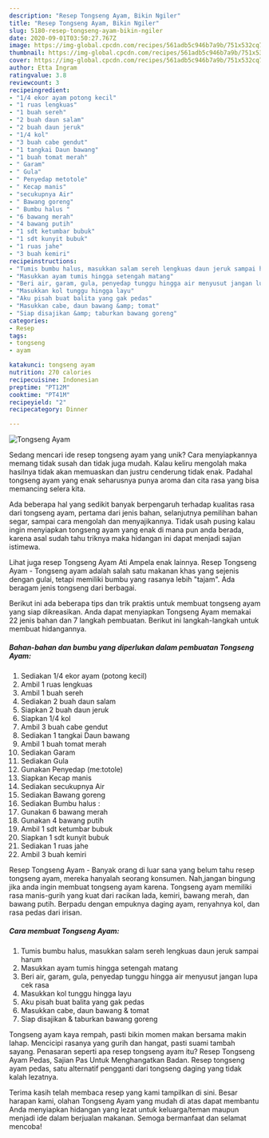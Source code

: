 ```yaml
---
description: "Resep Tongseng Ayam, Bikin Ngiler"
title: "Resep Tongseng Ayam, Bikin Ngiler"
slug: 5180-resep-tongseng-ayam-bikin-ngiler
date: 2020-09-01T03:50:27.767Z
image: https://img-global.cpcdn.com/recipes/561adb5c946b7a9b/751x532cq70/tongseng-ayam-foto-resep-utama.jpg
thumbnail: https://img-global.cpcdn.com/recipes/561adb5c946b7a9b/751x532cq70/tongseng-ayam-foto-resep-utama.jpg
cover: https://img-global.cpcdn.com/recipes/561adb5c946b7a9b/751x532cq70/tongseng-ayam-foto-resep-utama.jpg
author: Etta Ingram
ratingvalue: 3.8
reviewcount: 3
recipeingredient:
- "1/4 ekor ayam potong kecil"
- "1 ruas lengkuas"
- "1 buah sereh"
- "2 buah daun salam"
- "2 buah daun jeruk"
- "1/4 kol"
- "3 buah cabe gendut"
- "1 tangkai Daun bawang"
- "1 buah tomat merah"
- " Garam"
- " Gula"
- " Penyedap metotole"
- " Kecap manis"
- "secukupnya Air"
- " Bawang goreng"
- " Bumbu halus "
- "6 bawang merah"
- "4 bawang putih"
- "1 sdt ketumbar bubuk"
- "1 sdt kunyit bubuk"
- "1 ruas jahe"
- "3 buah kemiri"
recipeinstructions:
- "Tumis bumbu halus, masukkan salam sereh lengkuas daun jeruk sampai harum"
- "Masukkan ayam tumis hingga setengah matang"
- "Beri air, garam, gula, penyedap tunggu hingga air menyusut jangan lupa cek rasa"
- "Masukkan kol tunggu hingga layu"
- "Aku pisah buat balita yang gak pedas"
- "Masukkan cabe, daun bawang &amp; tomat"
- "Siap disajikan &amp; taburkan bawang goreng"
categories:
- Resep
tags:
- tongseng
- ayam

katakunci: tongseng ayam 
nutrition: 270 calories
recipecuisine: Indonesian
preptime: "PT12M"
cooktime: "PT41M"
recipeyield: "2"
recipecategory: Dinner

---
```



![Tongseng Ayam](https://img-global.cpcdn.com/recipes/561adb5c946b7a9b/751x532cq70/tongseng-ayam-foto-resep-utama.jpg)

Sedang mencari ide resep tongseng ayam yang unik? Cara menyiapkannya memang tidak susah dan tidak juga mudah. Kalau keliru mengolah maka hasilnya tidak akan memuaskan dan justru cenderung tidak enak. Padahal tongseng ayam yang enak seharusnya punya aroma dan cita rasa yang bisa memancing selera kita.

Ada beberapa hal yang sedikit banyak berpengaruh terhadap kualitas rasa dari tongseng ayam, pertama dari jenis bahan, selanjutnya pemilihan bahan segar, sampai cara mengolah dan menyajikannya. Tidak usah pusing kalau ingin menyiapkan tongseng ayam yang enak di mana pun anda berada, karena asal sudah tahu triknya maka hidangan ini dapat menjadi sajian istimewa.

Lihat juga resep Tongseng Ayam Ati Ampela enak lainnya. Resep Tongseng Ayam - Tongseng ayam adalah salah satu makanan khas yang sejenis dengan gulai, tetapi memiliki bumbu yang rasanya lebih &#34;tajam&#34;. Ada beragam jenis tongseng dari berbagai.


Berikut ini ada beberapa tips dan trik praktis untuk membuat tongseng ayam yang siap dikreasikan. Anda dapat menyiapkan Tongseng Ayam memakai 22 jenis bahan dan 7 langkah pembuatan. Berikut ini langkah-langkah untuk membuat hidangannya.

<!--inarticleads1-->

##### Bahan-bahan dan bumbu yang diperlukan dalam pembuatan Tongseng Ayam:

1. Sediakan 1/4 ekor ayam (potong kecil)
1. Ambil 1 ruas lengkuas
1. Ambil 1 buah sereh
1. Sediakan 2 buah daun salam
1. Siapkan 2 buah daun jeruk
1. Siapkan 1/4 kol
1. Ambil 3 buah cabe gendut
1. Sediakan 1 tangkai Daun bawang
1. Ambil 1 buah tomat merah
1. Sediakan  Garam
1. Sediakan  Gula
1. Gunakan  Penyedap (me:totole)
1. Siapkan  Kecap manis
1. Sediakan secukupnya Air
1. Sediakan  Bawang goreng
1. Sediakan  Bumbu halus :
1. Gunakan 6 bawang merah
1. Gunakan 4 bawang putih
1. Ambil 1 sdt ketumbar bubuk
1. Siapkan 1 sdt kunyit bubuk
1. Sediakan 1 ruas jahe
1. Ambil 3 buah kemiri


Resep Tongseng Ayam - Banyak orang di luar sana yang belum tahu resep tongseng ayam, mereka hanyalah seorang konsumen. Nah,jangan bingung jika anda ingin membuat tongseng ayam karena. Tongseng ayam memiliki rasa manis-gurih yang kuat dari racikan lada, kemiri, bawang merah, dan bawang putih. Berpadu dengan empuknya daging ayam, renyahnya kol, dan rasa pedas dari irisan. 

<!--inarticleads2-->

##### Cara membuat Tongseng Ayam:

1. Tumis bumbu halus, masukkan salam sereh lengkuas daun jeruk sampai harum
1. Masukkan ayam tumis hingga setengah matang
1. Beri air, garam, gula, penyedap tunggu hingga air menyusut jangan lupa cek rasa
1. Masukkan kol tunggu hingga layu
1. Aku pisah buat balita yang gak pedas
1. Masukkan cabe, daun bawang &amp; tomat
1. Siap disajikan &amp; taburkan bawang goreng


Tongseng ayam kaya rempah, pasti bikin momen makan bersama makin lahap. Mencicipi rasanya yang gurih dan hangat, pasti suami tambah sayang. Penasaran seperti apa resep tongseng ayam itu? Resep Tongseng Ayam Pedas, Sajian Pas Untuk Menghangatkan Badan. Resep tongseng ayam pedas, satu alternatif pengganti dari tongseng daging yang tidak kalah lezatnya. 

Terima kasih telah membaca resep yang kami tampilkan di sini. Besar harapan kami, olahan Tongseng Ayam yang mudah di atas dapat membantu Anda menyiapkan hidangan yang lezat untuk keluarga/teman maupun menjadi ide dalam berjualan makanan. Semoga bermanfaat dan selamat mencoba!
